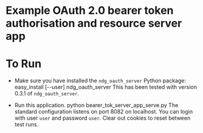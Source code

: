 Example OAuth 2.0 bearer token authorisation and resource server app
====================================================================

  
To Run
======

* Make sure you have installed the `ndg_oauth_server` Python package:
      easy_install [--user] ndg_oauth_server
  This has been tested with version 0.3.1 of `ndg_oauth_server`.

* Run this application.
      python bearer_tok_server_app_serve.py
  The standard configuration listens on port 8082 on localhost. You can
  login with user `user` and password `user`. Clear out cookies to reset
  between test runs.

